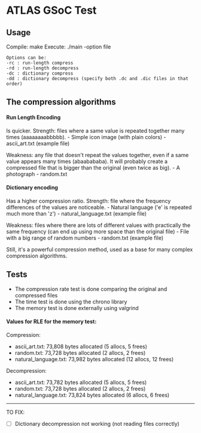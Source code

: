 # ATLAS GSoC Test

## Usage
Compile: make
Execute:
    ./main -option file
    
    Options can be:
    -rc : run-length compress
    -rd : run-length decompress
    -dc : dictionary compress
    -dd : dictionary decompress (specify both .dc and .dic files in that order)


## The compression algorithms
#### Run Length Encoding

Is quicker.
Strength: files where a same value is repeated together many times (aaaaaaaabbbbb).
    - Simple icon image (with plain colors)
    - ascii_art.txt (example file)

Weakness: any file that doesn't repeat the values together, even if a same
value appears many times (abaabababa). It will probably create a compressed
file that is bigger than the original (even twice as big).
    - A photograph
    - random.txt

#### Dictionary encoding

Has a higher compression ratio.
Strength: file where the frequency differences of the values are noticeable.
    - Natural language ('e' is repeated much more than 'z')
    - natural_language.txt (example file)

Weakness: files where there are lots of different values with practically the
same frequency (can end up using more space than the original file)
    - File with a big range of random numbers
    - random.txt (example file)

Still, it's a powerful compression method, used as a base for many complex
compression algorithms.


## Tests
- The compression rate test is done comparing the original and compressed files
- The time test is done using the chrono library
- The memory test is done externally using valgrind

#### Values for RLE for the memory test:
Compression:
- ascii_art.txt: 73,808 bytes allocated (5 allocs, 5 frees)
- random.txt: 73,728 bytes allocated (2 allocs, 2 frees)
- natural_language.txt: 73,982 bytes allocated (12 allocs, 12 frees)

Decompression:
- ascii_art.txt: 73,782 bytes allocated (5 allocs, 5 frees)
- random.txt: 73,728 bytes allocated (2 allocs, 2 frees)
- natural_language.txt: 73,824 bytes allocated (6 allocs, 6 frees)

---

TO FIX:
- [ ] Dictionary decompression not working (not reading files correctly)
